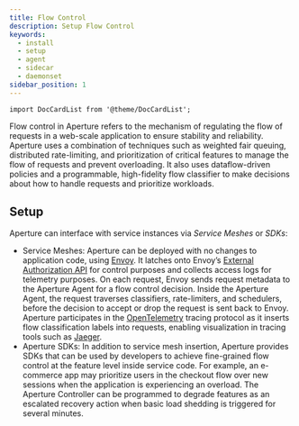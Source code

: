 ```yaml
---
title: Flow Control
description: Setup Flow Control
keywords:
  - install
  - setup
  - agent
  - sidecar
  - daemonset
sidebar_position: 1
---
```


```mdx-code-block
import DocCardList from '@theme/DocCardList';
```

Flow control in Aperture refers to the mechanism of regulating the flow of
requests in a web-scale application to ensure stability and reliability.
Aperture uses a combination of techniques such as weighted fair queuing,
distributed rate-limiting, and prioritization of critical features to manage the
flow of requests and prevent overloading. It also uses dataflow-driven policies
and a programmable, high-fidelity flow classifier to make decisions about how to
handle requests and prioritize workloads.

## Setup

Aperture can interface with service instances via _Service Meshes_ or _SDKs_:

- Service Meshes: Aperture can be deployed with no changes to application code,
  using [Envoy](https://www.envoyproxy.io/). It latches onto Envoy’s
  [External Authorization API](https://www.envoyproxy.io/docs/envoy/latest/configuration/http/http_filters/ext_authz_filter)
  for control purposes and collects access logs for telemetry purposes. On each
  request, Envoy sends request metadata to the Aperture Agent for a flow control
  decision. Inside the Aperture Agent, the request traverses classifiers,
  rate-limiters, and schedulers, before the decision to accept or drop the
  request is sent back to Envoy. Aperture participates in the
  [OpenTelemetry](https://opentelemetry.io/) tracing protocol as it inserts flow
  classification labels into requests, enabling visualization in tracing tools
  such as [Jaeger](https://www.jaegertracing.io/).
- Aperture SDKs: In addition to service mesh insertion, Aperture provides SDKs
  that can be used by developers to achieve fine-grained flow control at the
  feature level inside service code. For example, an e-commerce app may
  prioritize users in the checkout flow over new sessions when the application
  is experiencing an overload. The Aperture Controller can be programmed to
  degrade features as an escalated recovery action when basic load shedding is
  triggered for several minutes.

<DocCardList />
